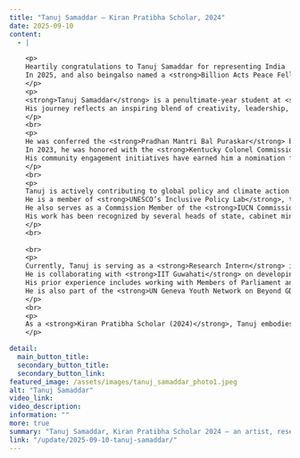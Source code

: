 ```yaml
---
title: "Tanuj Samaddar – Kiran Pratibha Scholar, 2024"
date: 2025-09-10
content:
  - |

    <p>
    Heartily congratulations to Tanuj Samaddar for representing India  as <strong>UN delegate</strong> in the <strong>IUCN World Conservation Congress 2025</strong> in Abu Dhabi.  
    In 2025, and also beingalso named a <strong>Billion Acts Peace Fellow</strong> by the PeaceJam Foundation, USA.
    </p>
    <p>
    <strong>Tanuj Samaddar</strong> is a penultimate-year student at <strong>Kirori Mal College, University of Delhi</strong>, an accomplished artist and youth leader from Assam.  
    His journey reflects an inspiring blend of creativity, leadership, and social commitment.
    </p>
    <br>
    <p>
    He was conferred the <strong>Pradhan Mantri Bal Puraskar</strong> by the Hon’ble President of India in 2021 and received the <strong>Karmaveer Chakra Award</strong> from UNDP in 2024.  
    In 2023, he was honored with the <strong>Kentucky Colonel Commission</strong>, the highest civilian award of the Commonwealth of Kentucky, USA.  
    His community engagement initiatives have earned him a nomination for the <strong>International Children’s Peace Prize</strong> in 2022 and a nomination for Assam’s third-highest civilian award, <strong>Assam Gaurav</strong>, in 2024.
    </p>
    <br>
    <p>
    Tanuj is actively contributing to global policy and climate action.  
    He is a member of <strong>UNESCO’s Inclusive Policy Lab</strong>, the <strong>Commonwealth Youth Climate Network (CYCN)</strong> working group, and the <strong>YOUNGO (UNFCCC youth constituency)</strong> working group.  
    He also serves as a Commission Member of the <strong>IUCN Commission on Environmental, Economic and Social Policy (CEESP)</strong>.  
    His work has been recognized by several heads of state, cabinet ministers, and the Prime Minister of India.
    </p>
    <br>
  
    <br>
    <p>
    Currently, Tanuj is serving as a <strong>Research Intern</strong> in the office of the National Spokesperson of BJP, Shri Shehzad Poonawala.  
    He is collaborating with <strong>IIT Guwahati</strong> on developing an e-learning module to spread rabies awareness across Northeast India and is engaged with the <strong>Indian National Science Academy (INSA)</strong>.  
    His prior experience includes working with Members of Parliament and think tanks in drafting policy briefs, white papers, and research-based reports.  
    He is also part of the <strong>UN Geneva Youth Network on Beyond GDP</strong>.
    </p>
    <br>
    <p>
    As a <strong>Kiran Pratibha Scholar (2024)</strong>, Tanuj embodies the spirit of leadership, innovation, and service that Kiran Foundation strives to nurture.
    </p>

detail:
  main_button_title:
  secondary_button_title:
  secondary_button_link:
featured_image: /assets/images/tanuj_samaddar_photo1.jpeg
alt: "Tanuj Samaddar"
video_link:
video_description:
information: ""
more: true
summary: "Tanuj Samaddar, Kiran Pratibha Scholar 2024 – an artist, researcher, and youth leader from Assam contributing to global policy and social change."
link: "/update/2025-09-10-tanuj-samaddar/"
---
```

